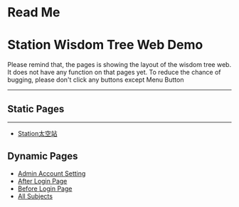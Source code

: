 Read Me
===========================
# Station Wisdom Tree Web Demo

Please remind that, the pages is showing the layout of the wisdom tree web.
It does not have any function on that pages yet.
To reduce the chance of bugging, please don't click any buttons except Menu Button

****
## Static Pages
------
* [Station太空站](http://www.stationwisdomtree.tk/Station/Account.xhtml) 

## Dynamic Pages
* [Admin Account Setting](http://www.stationwisdomtree.tk/Station/Account.xhtml) 
* [After Login Page](http://www.stationwisdomtree.tk/Station/AfterLogin.xhtml) 
* [Before Login Page](http://www.stationwisdomtree.tk/Station/BeforeLogin.xhtml) 
* [All Subjects](http://www.stationwisdomtree.tk/Station/AllSubject.xhtml) 
